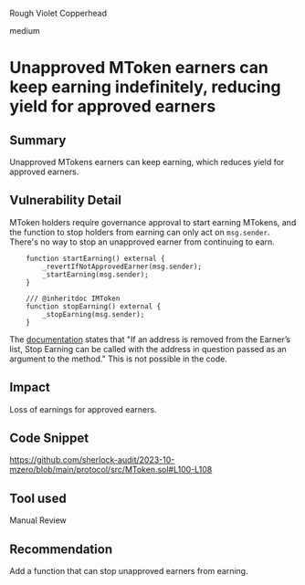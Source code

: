 Rough Violet Copperhead

medium

# Unapproved MToken earners can keep earning indefinitely, reducing yield for approved earners

## Summary
Unapproved MTokens earners can keep earning, which reduces yield for approved earners.
## Vulnerability Detail
MToken holders require governance approval to start earning MTokens, and the function to stop holders from earning can only act on `msg.sender`. There's no way to stop an unapproved earner from continuing to earn.

```solidity
    function startEarning() external {
        _revertIfNotApprovedEarner(msg.sender);
        _startEarning(msg.sender);
    }

    /// @inheritdoc IMToken
    function stopEarning() external {  
        _stopEarning(msg.sender);
    }
```

The [documentation](https://docs.m0.org/m-0-documentation-portal/overview/whitepaper/ii.-protocol/ii.i-operation/ii.i.v-the-earn-mechanism) states that "If an address is removed from the Earner’s list, Stop Earning can be called with the address in question passed as an argument to the method." This is not possible in the code.

## Impact
Loss of earnings for approved earners.

## Code Snippet
https://github.com/sherlock-audit/2023-10-mzero/blob/main/protocol/src/MToken.sol#L100-L108
## Tool used

Manual Review

## Recommendation
Add a function that can stop unapproved earners from earning.
